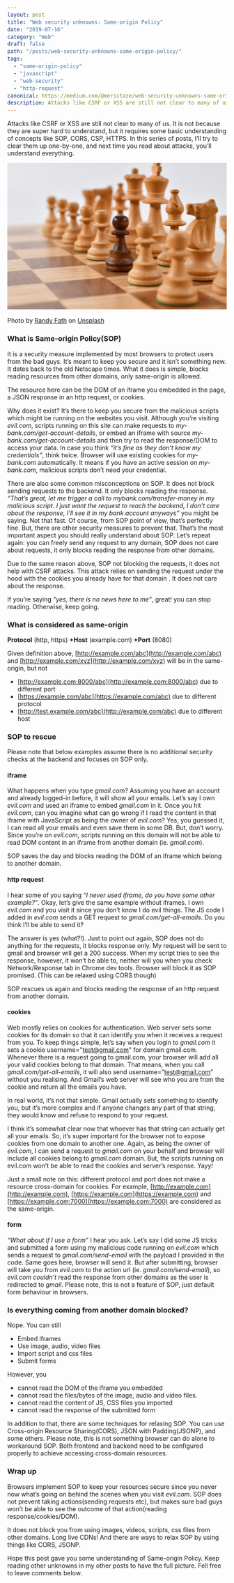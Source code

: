 ```yaml
---
layout: post
title: "Web security unknowns: Same-origin Policy"
date: "2019-07-16"
category: "Web"
draft: false
path: "/posts/web-security-unknowns-same-origin-policy/"
tags:
  - "same-origin-policy"
  - "javascript"
  - "web-security"
  - "http-request"
canonical: https://medium.com/@merictaze/web-security-unknowns-same-origin-policy-9182639bdb5f
description: Attacks like CSRF or XSS are still not clear to many of us. It is not because they are super hard to understand, but it requires some basic understanding of concepts like SOP, CORS, CSP, HTTPS. Let's start with what's Same-origin Policy
---
```


Attacks like CSRF or XSS are still not clear to many of us. It is not because they are super hard to understand, but it requires some basic understanding of concepts like SOP, CORS, CSP, HTTPS. In this series of posts, I’ll try to clear them up one-by-one, and next time you read about attacks, you’ll understand everything.

![](./cover.jpeg)<figcaption>Photo by <a href="https://unsplash.com/@randyfath">Randy Fath</a> on <a href="https://unsplash.com">Unsplash</a></figcaption>

### What is Same-origin Policy(SOP)

It is a security measure implemented by most browsers to protect users from the bad guys. It’s meant to keep you secure and it isn’t something new. It dates back to the old Netscape times. What it does is simple, blocks reading resources from other domains, only same-origin is allowed.

The resource here can be the DOM of an iframe you embedded in the page, a JSON response in an http request, or cookies.

Why does it exist? It’s there to keep you secure from the malicious scripts which might be running on the websites you visit. Although you’re visiting _evil.com_, scripts running on this site can make requests to _my-bank.com/get-account-details_, or embed an iframe with source _my-bank.com/get-account-details_ and then try to read the response/DOM to access your data. In case you think _“it’s fine as they don’t know my credentials”_, think twice. Browser will use existing cookies for _my-bank.com_ automatically. It means if you have an active session on _my-bank.com_, malicious scripts don’t need your credential.

There are also some common misconceptions on SOP. It does not block sending requests to the backend. It only blocks reading the response. _“That’s great, let me trigger a call to mybank.com/transfer-money in my malicious script. I just want the request to reach the backend, I don’t care about the response, I’ll see it in my bank account anyways”_ you might be saying. Not that fast. Of course, from SOP point of view, that’s perfectly fine. But, there are other security measures to prevent that. That’s the most important aspect you should really understand about SOP. Let’s repeat again: you can freely send any request to any domain, SOP does not care about requests, it only blocks reading the response from other domains.

Due to the same reason above, SOP not blocking the requests, it does not help with CSRF attacks. This attack relies on sending the request under the hood with the cookies you already have for that domain . It does not care about the response.

If you’re saying _“yes, there is no news here to me”_, great! you can stop reading. Otherwise, keep going.

### What is considered as same-origin

**Protocol** (http, https) **+Host** (example.com) **+Port** (8080)

Given definition above, [http://example.com/abc](http://example.com/abc) and [http://example.com/xyz](http://example.com/xyz) will be in the same-origin, but not

- [http://example.com:8000/abc](http://example.com:8000/abc) due to different port
- [https://example.com/abc](https://example.com/abc) due to different protocol
- [http://test.example.com/abc](http://example.com/abc) due to different host

### SOP to rescue

Please note that below examples assume there is no additional security checks at the backend and focuses on SOP only.

#### iframe

What happens when you type _gmail.com_? Assuming you have an account and already logged-in before, it will show all your emails. Let’s say I own _evil.com_ and used an iframe to embed _gmail.com_ in it. Once you hit _evil.com_, can you imagine what can go wrong if I read the content in that iframe with JavaScript as being the owner of _evil.com_? Yes, you guessed it, I can read all your emails and even save them in some DB. But, don’t worry. Since you’re on _evil.com_, scripts running on this domain will not be able to read DOM content in an iframe from another domain (ie. _gmail.com_).

SOP saves the day and blocks reading the DOM of an iframe which belong to another domain.

#### http request

I hear some of you saying _“I never used iframe, do you have some other example?”_. Okay, let’s give the same example without iframes. I own _evil.com_ and you visit it since you don’t know I do evil things. The JS code I added in _evil.com_ sends a GET request to _gmail.com/get-all-emails_. Do you think I’ll be able to send it?

The answer is yes (what?!). Just to point out again, SOP does not do anything for the requests, it blocks response only. My request will be sent to gmail and browser will get a 200 success. When my script tries to see the response, however, it won’t be able to, neither will you when you check Network/Response tab in Chrome dev tools. Browser will block it as SOP promised. (This can be relaxed using CORS though)

SOP rescues us again and blocks reading the response of an http request from another domain.

#### cookies

Web mostly relies on cookies for authentication. Web server sets some cookies for its domain so that it can identify you when it receives a request from you. To keep things simple, let’s say when you login to _gmail.com_ it sets a cookie username="test@gmail.com" for domain gmail.com. Whenever there is a request going to gmail.com, your browser will add all your valid cookies belong to that domain. That means, when you call _gmail.com/get-all-emails_, it will also send username=”test@gmail.com” without you realising. And Gmail’s web server will see who you are from the cookie and return all the emails you have.

In real world, it’s not that simple. Gmail actually sets something to identify you, but it’s more complex and if anyone changes any part of that string, they would know and refuse to respond to your request.

I think it’s somewhat clear now that whoever has that string can actually get all your emails. So, it’s super important for the browser not to expose cookies from one domain to another one. Again, as being the owner of _evil.com_, I can send a request to _gmail.com_ on your behalf and browser will include all cookies belong to _gmail.com_ domain. But, the scripts running on evil.com won’t be able to read the cookies and server’s response. Yayy!

Just a small note on this: different protocol and port does not make a resource cross-domain for cookies. For example, [http://example.com](http://example.com), [https://example.com](https://example.com) and [https://example.com:7000](https://example.com:7000) are considered as the same-origin.

#### form

_“What about if I use a form”_ I hear you ask. Let’s say I did some JS tricks and submitted a form using my malicious code running on _evil.com_ which sends a request to _gmail.com/send-email_ with the payload I provided in the code. Same goes here, browser will send it. But after submitting, browser will take you from _evil.com_ to the action url (ie. _gmail.com/send-email_), so _evil.com couldn’t_ read the response from other domains as the user is redirected to _gmail_. Please note, this is not a feature of SOP, just default form behaviour in browsers.

### Is everything coming from another domain blocked?

Nope. You can still

- Embed iframes
- Use image, audio, video files
- Import script and css files
- Submit forms

However, you

- cannot read the DOM of the iframe you embedded
- cannot read the files/bytes of the image, audio and video files.
- cannot read the content of JS, CSS files you imported
- cannot read the response of the submitted form

In addition to that, there are some techniques for relaxing SOP. You can use Cross-origin Resource Sharing(CORS), JSON with Padding(JSONP), and some others. Please note, this is not something browser can do alone to workaround SOP. Both frontend and backend need to be configured properly to achieve accessing cross-domain resources.

### Wrap up

Browsers implement SOP to keep your resources secure since you never now what’s going on behind the scenes when you visit _evil.com_. SOP does not prevent taking actions(sending requests etc), but makes sure bad guys won’t be able to see the outcome of that action(reading response/cookies/DOM).

It does not block you from using images, videos, scripts, css files from other domains. Long live CDNs! And there are ways to relax SOP by using things like CORS, JSONP.

Hope this post gave you some understanding of Same-origin Policy. Keep reading other unknowns in my other posts to have the full picture. Fell free to leave comments below.